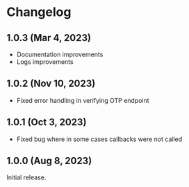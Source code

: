 # Changelog

## 1.0.3 (Mar 4, 2023)

- Documentation improvements
- Logs improvements

## 1.0.2 (Nov 10, 2023)

- Fixed error handling in verifying OTP endpoint

## 1.0.1 (Oct 3, 2023)

- Fixed bug where in some cases callbacks were not called

## 1.0.0 (Aug 8, 2023)

Initial release.
